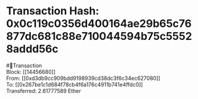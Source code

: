 
Transaction Hash: 0x0c119c0356d400164ae29b65c76877dc681c88e710044594b75c55528addd56c
====================================================================================
  
#💸Transaction  
Block: [[14456680]]  
From: [[0xd3db9cc909bdd9198939cd38dc3f6c34ec627080]]  
To: [[0x267be1c1d684f78cb4f6a176c4911b741e4ffdc0]]  
Transferred: 2.61777589 Ether